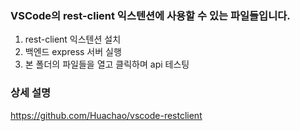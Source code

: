 ### VSCode의 rest-client 익스텐션에 사용할 수 있는 파일들입니다.

1. rest-client 익스텐션 설치
2. 백엔드 express 서버 실행
3. 본 폴더의 파일들을 열고 클릭하며 api 테스팅

### 상세 설명

https://github.com/Huachao/vscode-restclient

